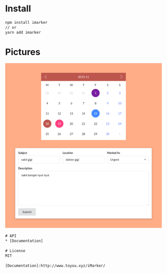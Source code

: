 
# Install
```
npm install imarker
// or
yarn add imarker
```
# Pictures
![Display Scheduler](https://github.com/faychan/vue-scheduler/blob/master/Screenshot_20191118_180238.png)
```
# API
* [Documentation]

# License
MIT

[Documentation]:http://www.toyou.xyz/iMarker/
